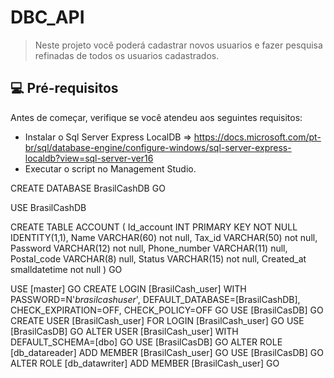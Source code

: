 # DBC_API

> Neste projeto você poderá cadastrar novos usuarios e fazer pesquisa refinadas de todos os usuarios cadastrados.

## 💻 Pré-requisitos
Antes de começar, verifique se você atendeu aos seguintes requisitos:
* Instalar o Sql Server Express LocalDB => https://docs.microsoft.com/pt-br/sql/database-engine/configure-windows/sql-server-express-localdb?view=sql-server-ver16
* Executar o script no Management Studio.

CREATE DATABASE BrasilCashDB
GO

USE BrasilCashDB

CREATE TABLE ACCOUNT (
Id_account INT PRIMARY KEY NOT NULL IDENTITY(1,1),
Name VARCHAR(60) not null,
Tax_id VARCHAR(50) not null,
Password VARCHAR(12) not null,
Phone_number VARCHAR(11) null,
Postal_code VARCHAR(8) null,
Status VARCHAR(15) not null,
Created_at smalldatetime not null
)
GO

USE [master]
GO
CREATE LOGIN [BrasilCash_user] WITH PASSWORD=N'*brasilcashuser*', DEFAULT_DATABASE=[BrasilCashDB], CHECK_EXPIRATION=OFF, CHECK_POLICY=OFF
GO
USE [BrasilCasDB]
GO
CREATE USER [BrasilCash_user] FOR LOGIN [BrasilCash_user]
GO
USE [BrasilCasDB]
GO
ALTER USER [BrasilCash_user] WITH DEFAULT_SCHEMA=[dbo]
GO
USE [BrasilCasDB]
GO
ALTER ROLE [db_datareader] ADD MEMBER [BrasilCash_user]
GO
USE [BrasilCasDB]
GO
ALTER ROLE [db_datawriter] ADD MEMBER [BrasilCash_user]
GO
